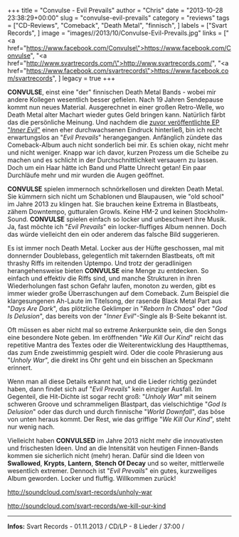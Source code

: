 +++
title = "Convulse - Evil Prevails"
author = "Chris"
date = "2013-10-28 23:38:29+00:00"
slug = "convulse-evil-prevails"
category = "reviews"
tags = ["CD-Reviews", "Comeback", "Death Metal", "finnisch", ]
labels = ["Svart Records", ]
image = "images//2013/10/Convulse-Evil-Prevails.jpg"
links = ["<a href=\"https://www.facebook.com/Convulse\">https://www.facebook.com/Convulse</a>", "<a href=\"http://www.svartrecords.com/\">http://www.svartrecords.com/</a>", "<a href=\"https://www.facebook.com/svartrecords\">https://www.facebook.com/svartrecords</a>", ]
legacy = true
+++

**CONVULSE**, einst eine "der" finnischen Death Metal Bands - wobei mir andere Kollegen wesentlich besser gefielen. Nach 19 Jahren Sendepause kommt nun neues Material. Ausgerechnet in einer großen Retro-Welle, wo Death Metal alter Machart wieder gutes Geld bringen kann. Natürlich färbt das die persönliche Meinung. Und nachdem die <a href="http://necroslaughter.de/2013/05/convulse-inner-evil/" title="Convulse – Inner Evil">zuvor veröffentlichte EP "_Inner Evil_"</a> einen eher durchwachsenen Eindruck hinterließ, bin ich recht erwartungslos an "_Evil Prevails_" herangegangen. Anfänglich zündete das Comeback-Album auch nicht sonderlich bei mir. Es schien okay, nicht mehr und nicht weniger. Knapp war ich davor, kurzen Prozess um die Scheibe zu machen und es schlicht in der Durchschnittlichkeit versauern zu lassen. Doch um ein Haar hätte ich Band und Platte Unrecht getan! Ein paar Durchläufe mehr und mir wurden die Augen geöffnet.

**CONVULSE** spielen immernoch schnörkellosen und direkten Death Metal. Sie kümmern sich nicht um Schablonen und Blaupausen, wie "old school" im Jahre 2013 zu klingen hat. Sie brauchen keine Extrema in Blastbeats, zähem Downtempo, gutturalen Growls. Keine HM-2 und keinen Stockholm-Sound. **CONVULSE** spielen einfach so locker und unbeschwert ihre Musik. Ja, fast möchte ich "_Evil Prevails_" ein locker-fluffiges Album nennen. Doch das würde vielleicht den ein oder anderem das falsche Bild suggerieren.

Es ist immer noch Death Metal. Locker aus der Hüfte geschossen, mal mit donnernder Doublebass, gelegentlich mit  takernden Blastbeats, oft mit thrashy Riffs im reitenden Uptempo. Und trotz der geradlinigen herangehensweise bieten **CONVULSE** eine Menge zu entdecken. So einfach und effektiv die Riffs sind, und manche Strukturen in ihren Wiederholungen fast schon Gefahr laufen, monoton zu werden, gibt es immer wieder große Überraschungen auf dem Comeback. Zum Beispiel die klargesungenen Ah-Laute im Titelsong, der rasende Black Metal Part aus "_Days Are Dark_", das plötzliche Geklimper in "_Reborn In Chaos_" oder "_God Is Delusion_", das bereits von der "_Inner Evil_"-Single als B-Seite bekannt ist.

Oft müssen es aber nicht mal so extreme Ankerpunkte sein, die den Songs eine besondere Note geben. Im eröffnenden "_We Kill Our Kind_" reicht das repetitive Mantra des Textes oder die Weiterentwicklung des Hauptthemas, das zum Ende zweistimmig gespielt wird. Oder die coole Phrasierung aus "_Unholy War_", die direkt ins Ohr geht und ein bisschen an Speckmann erinnert.

Wenn man all diese Details erkannt hat, und die Lieder richtig gezündet haben, dann findet sich auf "_Evil Prevails_" kein einziger Ausfall. Im Gegenteil, die Hit-Dichte ist sogar recht groß: "_Unholy War_" mit seinem schweren Groove und schrammeligen Blastpart, das vielschichtige "_God Is Delusion_" oder das durch und durch finnische "_World Downfall_", das böse von unten heraus kommt. Der Rest, wie das griffige "_We Kill Our Kind_", steht nur wenig nach.

Vielleicht haben **CONVULSED** im Jahre 2013 nicht mehr die innovativsten und frischesten Ideen. Und an die Intensität von heutigen Finnen-Bands kommen sie sicherlich nicht (mehr) heran. Dafür sind die Ideen von **Swallowed**, **Krypts**, **Lantern**, **Stench Of Decay** und so weiter, mittlerweile wesentlich extremer. Dennoch ist "_Evil Prevails_" ein gutes, kurzweiliges Album geworden. Locker und fluffig. Willkommen zurück!

http://soundcloud.com/svart-records/unholy-war

http://soundcloud.com/svart-records/we-kill-our-kind



---
**Infos:**
Svart Records - 01.11.2013 / 
CD/LP - 8 Lieder / 37:00 / 
